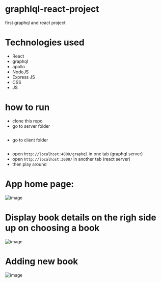 # graphlql-react-project
first graphql and react project

# Technologies used
- React
- graphql
- apollo
- NodeJS
- Express JS
- CSS
- JS

# how to run
- clone this repo
- go to server folder
```LM-SJN-21010543:server upigilam$ node app.js
```
- go to client folder
```LM-SJN-21010543:client upigilam$ npm start
```
- open `http://localhost:4000/graphql` in one tab (graphql server)
- open `http://localhost:3000/` in another tab (react server)
- then play around

# App home page:
![image](https://user-images.githubusercontent.com/4493088/50546864-b72a5f80-0be3-11e9-9969-044d97684c06.png)
# Display book details on the righ side up on choosing a book
![image](https://user-images.githubusercontent.com/4493088/50546870-d4f7c480-0be3-11e9-9b25-45d5ae88f8cd.png)
# Adding new book
![image](https://user-images.githubusercontent.com/4493088/50546881-1ee0aa80-0be4-11e9-8dcd-4e2ee83a802b.png)
